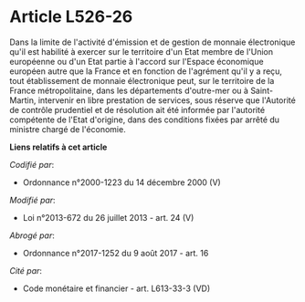 # Article L526-26

Dans la limite de l'activité d'émission et de gestion de monnaie électronique qu'il est habilité à exercer sur le territoire
d'un Etat membre de l'Union européenne ou d'un Etat partie à l'accord sur l'Espace économique européen autre que la France et
en fonction de l'agrément qu'il y a reçu, tout établissement de monnaie électronique peut, sur le territoire de la France
métropolitaine, dans les départements d'outre-mer ou à Saint-Martin, intervenir en libre prestation de services, sous réserve
que l'Autorité de contrôle prudentiel et de résolution ait été informée par l'autorité compétente de l'Etat d'origine, dans
des conditions fixées par arrêté du ministre chargé de l'économie.

**Liens relatifs à cet article**

_Codifié par_:

  - Ordonnance n°2000-1223 du 14 décembre 2000 (V)

_Modifié par_:

  - Loi n°2013-672 du 26 juillet 2013 - art. 24 (V)

_Abrogé par_:

  - Ordonnance n°2017-1252 du 9 août 2017 - art. 16

_Cité par_:

  - Code monétaire et financier - art. L613-33-3 (VD)
